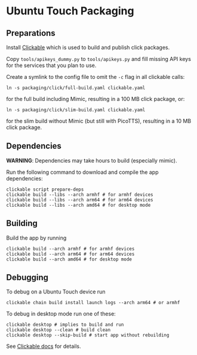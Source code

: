# Ubuntu Touch Packaging

## Preparations

Install [Clickable](https://clickable-ut.dev/en/latest/install.html)
which is used to build and publish click packages.

Copy `tools/apikeys_dummy.py` to `tools/apikeys.py` and fill missing API
keys for the services that you plan to use.

Create a symlink to the config file to omit the `-c` flag in all clickable
calls:

    ln -s packaging/click/full-build.yaml clickable.yaml

for the full build including Mimic, resulting in a 100 MB click package, or:

    ln -s packaging/click/slim-build.yaml clickable.yaml

for the slim build without Mimic (but still with PicoTTS), resulting in a 10 MB
click package.

## Dependencies

**WARNING**: Dependencies may take hours to build (especially mimic).

Run the following command to download and compile the app dependencies:

    clickable script prepare-deps
    clickable build --libs --arch armhf # for armhf devices
    clickable build --libs --arch arm64 # for arm64 devices
    clickable build --libs --arch amd64 # for desktop mode

## Building

Build the app by running

    clickable build --arch armhf # for armhf devices
    clickable build --arch arm64 # for arm64 devices
    clickable build --arch amd64 # for desktop mode

## Debugging

To debug on a Ubuntu Touch device run

    clickable chain build install launch logs --arch arm64 # or armhf

To debug in desktop mode run one of these:

    clickable desktop # implies to build and run
    clickable desktop --clean # build clean
    clickable desktop --skip-build # start app without rebuilding

See [Clickable docs](https://clickable-ut.dev/en/latest/) for details.
